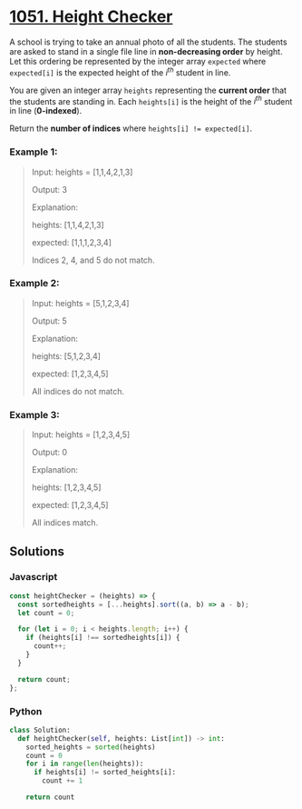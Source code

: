 # [1051. Height Checker](https://leetcode.com/problems/height-checker/description/)

A school is trying to take an annual photo of all the students. The students are asked to stand in a single file line in **non-decreasing order** by height. Let this ordering be represented by the integer array `expected` where `expected[i]` is the expected height of the $i^{th}$ student in line.

You are given an integer array `heights` representing the **current order** that the students are standing in. Each `heights[i]` is the height of the $i^{th}$ student in line (**0-indexed**).

Return the **number of indices** where `heights[i] != expected[i]`.

 
### Example 1:
> Input: heights = [1,1,4,2,1,3]
>
> Output: 3
>
> Explanation: 
>
> heights:  [1,1,4,2,1,3]
>
> expected: [1,1,1,2,3,4]
>
> Indices 2, 4, and 5 do not match.


### Example 2:
> Input: heights = [5,1,2,3,4]
>
> Output: 5
>
> Explanation:
>
> heights:  [5,1,2,3,4]
>
> expected: [1,2,3,4,5]
>
> All indices do not match.


### Example 3:
> Input: heights = [1,2,3,4,5]
>
> Output: 0
>
> Explanation:
>
> heights:  [1,2,3,4,5]
>
> expected: [1,2,3,4,5]
>
> All indices match.


## Solutions

### Javascript
```javascript
const heightChecker = (heights) => {
  const sortedheights = [...heights].sort((a, b) => a - b);
  let count = 0;

  for (let i = 0; i < heights.length; i++) {
    if (heights[i] !== sortedheights[i]) {
      count++;
    }
  }

  return count;
};
```

### Python
```python
class Solution:
  def heightChecker(self, heights: List[int]) -> int:
    sorted_heights = sorted(heights)
    count = 0
    for i in range(len(heights)):
      if heights[i] != sorted_heights[i]:
        count += 1

    return count
```